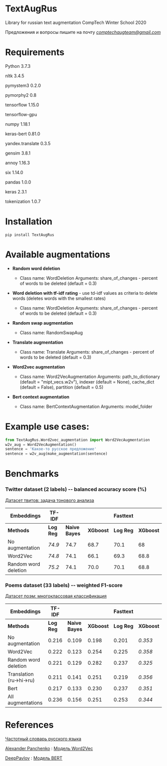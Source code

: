 # TextAugRus
Library for russian text augmentation
CompTech Winter School 2020

Предложения и вопросы пишите на почту *comptechaugteam@gmail.com*

# Requirements
  Python 3.7.3

  nltk 3.4.5

  pymystem3 0.2.0

  pymorphy2 0.8

  tensorflow 1.15.0

  tensorflow-gpu

  numpy 1.18.1

  keras-bert 0.81.0

  yandex.translate 0.3.5

  gensim 3.8.1

  annoy 1.16.3

  six 1.14.0

  pandas 1.0.0

  keras 2.3.1

  tokenization 1.0.7
 
# Installation
`pip install TextAugRus`

# Available augmentations
  * **Random word deletion**
    * Class name: WordDeletion
    Arguments: share_of_changes - percent of words to be deleted (default = 0.3)
    
  * **Word deletion with tf-idf rating** - use td-idf values as criteria to delete words (deletes words with the smallest rates)
    * Class name: WordDeletion
    Arguments: share_of_changes - percent of words to be deleted (default = 0.3) 

  * **Random swap augmentation**
    * Class name: RandomSwapAug

  * **Translate augmentation**
    * Class name: Translate
    Arguments: share_of_changes - percent of words to be deleted (default = 0.3) 

  * **Word2vec augmentation**
    * Class name: Word2VecAugmentation
    Arguments: path_to_dictionary (default = "mipt_vecs.w2v"), indexer (default = None), cache_dict (default = False), partition (default = 0.5)

  * **Bert context augmentation**
    * Class name: BertContextAugmentation
    Arguments: model_folder
  
# Example use cases:
``` python
from TextAugRus.Word2vec_augmentation import Word2VecAugmentation
w2v_aug = Word2VecAugmentation()
sentence = 'Какое-то русское предложение'
sentence = w2v_aug(make_augmentation(sentence)
```

# Benchmarks
### Twitter dataset (2 labels) -- balanced accuracy score (%)

[Датасет твитов: задача тонового анализа](http://study.mokoron.com/) 

|Embeddings | TF-IDF |  | | Fasttext ||
|------------|--------|-------|-------|-----|-------|
|**Methods** | **Log Reg** | **Naive Bayes** | **XGboost** | **Log Reg** | **XGboost** |
|No augmentation | *74.9* | 74.7 | 68.7 | 70.1 | 68 |
|Word2Vec | *74.8* | 74.1 | 66.1 | 69.3 | 68.8 |
|Random word deletion | *75.2* | 74.1 | 70.0 | 70.1 | 68.8 |

### Poems dataset (33 labels) -- weighted F1-score

[Датасет поэм: многоклассовая классификация](https://github.com/comptechml/SentEvalRu/tree/master/data)

|Embeddings | TF-IDF |  | | Fasttext ||
|------------|--------|-------|-------|-----|-------|
|**Methods** | **Log Reg** | **Naive Bayes** | **XGboost** | **Log Reg** | **XGboost** |
|No augmentation | 0.216 | 0.109 | 0.198 | 0.201 | *0.353* |
|Word2Vec | 0.222 | 0.123 | 0.254 | 0.225 | *0.358* |
|Random word deletion | 0.221 | 0.129 | 0.282 | 0.237 | *0.325* |
|Translation (ru->hi->ru) | 0.211 | 0.141 | 0.251 | 0.219 | *0.356* |
|Bert | 0.217 | 0.133 | 0.230 | 0.237 | *0.351* |
|All augmentations | 0.236 | 0.156 | 0.251 | 0.253 | *0.344* |

# References

[Частотный словарь русского языка](http://dict.ruslang.ru/freq.php)

[Alexander Panchenko](http://panchenko.me/) : [Модель Word2Vec](http://panchenko.me/data/dsl-backup/w2v-ru/all.norm-sz100-w10-cb0-it1-min100.w2v)

[DeepPavlov](http://files.deeppavlov.ai) : [Модель BERT](http://files.deeppavlov.ai/deeppavlov_data/bert/rubert_cased_L-12_H-768_A-12_v2.tar.gz)

